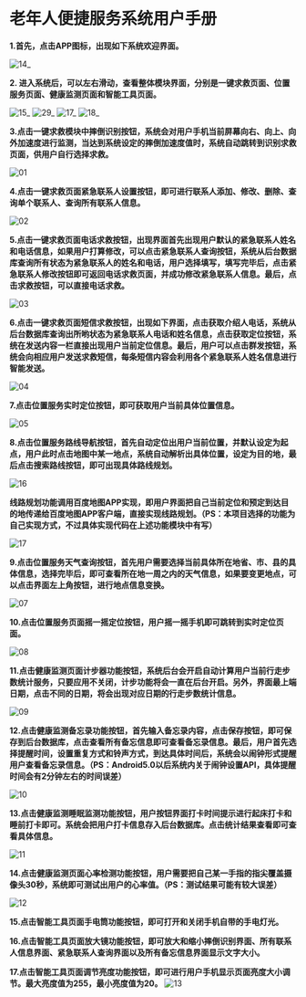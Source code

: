 
# 老年人便捷服务系统用户手册

**1.首先，点击APP图标，出现如下系统欢迎界面。**

![14_](https://user-images.githubusercontent.com/18030737/31763964-7613c25a-b4f2-11e7-86d1-df71c71ee5d1.jpg)



**2. 进入系统后，可以左右滑动，查看整体模块界面，分别是一键求救页面、位置服务页面、健康监测页面和智能工具页面。**

![15_](https://user-images.githubusercontent.com/18030737/31764001-8ea33a80-b4f2-11e7-9f0e-d187c5c65c69.jpg)
![29_](https://user-images.githubusercontent.com/18030737/31851559-b2c4f062-b69a-11e7-9f40-3832e2f3bb69.jpg)
![17_](https://user-images.githubusercontent.com/18030737/31764009-8f2e61b4-b4f2-11e7-8543-fe708ba20391.jpg)
![18_](https://user-images.githubusercontent.com/18030737/31764011-8f60bc54-b4f2-11e7-82a0-f3842c774209.jpg)



**3.点击一键求救模块中摔倒识别按钮，系统会对用户手机当前屏幕向右、向上、向外加速度进行监测，当达到系统设定的摔倒加速度值时，系统自动跳转到识别求救页面，供用户自行选择求救。**

![01](https://user-images.githubusercontent.com/18030737/31764221-295f66e8-b4f3-11e7-845a-50b1d4c3e48b.gif)




**4.点击一键求救页面紧急联系人设置按钮，即可进行联系人添加、修改、删除、查询单个联系人、查询所有联系人信息。**

![02](https://user-images.githubusercontent.com/18030737/31764280-4ae9e004-b4f3-11e7-9ef0-bff9cbd042ce.gif)


**5.点击一键求救页面电话求救按钮，出现界面首先出现用户默认的紧急联系人姓名和电话信息，如果用户打算修改，可以点击紧急联系人查询按钮，系统从后台数据库查询所有状态为紧急联系人的姓名和电话，用户选择填写，填写完毕后，点击紧急联系人修改按钮即可返回电话求救页面，并成功修改紧急联系人信息。最后，点击求救按钮，可以直接电话求救。**

![03](https://user-images.githubusercontent.com/18030737/31764303-5c476600-b4f3-11e7-8d7d-00218ab4885d.gif)



**6.点击一键求救页面短信求救按钮，出现如下界面，点击获取介绍人电话，系统从后台数据库查询出所哟状态为紧急联系人电话和姓名信息，点击获取定位按钮，系统在发送内容一栏直接出现用户当前定位信息。最后，用户可以点击群发按钮，系统会向相应用户发送求救短信，每条短信内容会利用各个紧急联系人姓名信息进行智能发送。**

![04](https://user-images.githubusercontent.com/18030737/31764330-6d0f786a-b4f3-11e7-84b9-42ebbf42f64a.gif)
 

**7.点击位置服务实时定位按钮，即可获取用户当前具体位置信息。**

![05](https://user-images.githubusercontent.com/18030737/31764386-9175e220-b4f3-11e7-9ac6-b5fe1bca03ab.gif)




**8.点击位置服务路线导航按钮，首先自动定位出用户当前位置，并默认设定为起点，用户此时点击地图中某一地点，系统自动解析出具体位置，设定为目的地，最后点击搜索路线按钮，即可出现具体路线规划。**

![16](https://user-images.githubusercontent.com/18030737/31852432-2cd742e2-b6aa-11e7-8ed0-7cd0d71719c5.gif)

**线路规划功能调用百度地图APP实现，即用户界面把自己当前定位和预定到达目的地传递给百度地图APP客户端，直接实现线路规划。（PS：本项目选择的功能为自己实现方式，不过具体实现代码在上述功能模块中有写）**

![17](https://user-images.githubusercontent.com/18030737/31852442-429dd186-b6aa-11e7-8b5b-7646fc62fc73.gif)






**9.点击位置服务天气查询按钮，首先用户需要选择当前具体所在地省、市、县的具体信息，选择完毕后，即可查看所在地一周之内的天气信息，如果要变更地点，可以点击界面左上角按钮，进行地点信息变换。**

![07](https://user-images.githubusercontent.com/18030737/31764404-a638c718-b4f3-11e7-91ef-12e8049d88b2.gif)






**10.点击位置服务页面摇一摇定位按钮，用户摇一摇手机即可跳转到实时定位页面。**

![08](https://user-images.githubusercontent.com/18030737/31764516-02c08cf0-b4f4-11e7-8678-02752926ca10.gif)




 **11.点击健康监测页面计步器功能按钮，系统后台会开启自动计算用户当前行走步数统计服务，只要应用不关闭，计步功能将会一直在后台开启。另外，界面最上端日期，点击不同的日期，将会出现对应日期的行走步数统计信息。**

![09](https://user-images.githubusercontent.com/18030737/31764533-0dd9fe46-b4f4-11e7-985c-8967352925df.gif)




**12.点击健康监测备忘录功能按钮，首先输入备忘录内容，点击保存按钮，即可保存到后台数据库，点击查看所有备忘信息即可查看备忘录信息。最后，用户首先选择提醒时间，设置重复方式和铃声方式，到达具体时间后，系统会以闹钟形式提醒用户查看备忘录信息。（PS：Android5.0以后系统内关于闹钟设置API，具体提醒时间会有2分钟左右的时间误差）**

![10](https://user-images.githubusercontent.com/18030737/31764561-1c73adda-b4f4-11e7-8e93-806b4d93301d.gif)




**13.点击健康监测睡眠监测功能按钮，用户按钮界面打卡时间提示进行起床打卡和睡前打卡即可。系统会把用户打卡信息存入后台数据库。点击统计结果查看即可查看具体信息。**

![11](https://user-images.githubusercontent.com/18030737/31764575-26f5d5b2-b4f4-11e7-8b5f-7596fc520a45.gif)




**14.点击健康监测页面心率检测功能按钮，用户需要把自己某一手指的指尖覆盖摄像头30秒，系统即可测试出用户的心率值。（PS：测试结果可能有较大误差）**

![12](https://user-images.githubusercontent.com/18030737/31764585-30fb4420-b4f4-11e7-8838-cb83b3e601f1.gif)



**15.点击智能工具页面手电筒功能按钮，即可打开和关闭手机自带的手电灯光。**

**16.点击智能工具页面放大镜功能按钮，即可放大和缩小摔倒识别界面、所有联系人信息界面、紧急联系人查询界面以及所有备忘信息界面显示文字大小。**

**17.点击智能工具页面调节亮度功能按钮，即可进行用户手机显示页面亮度大小调节。最大亮度值为255，最小亮度值为20。**
![13](https://user-images.githubusercontent.com/18030737/31764602-3dac6f82-b4f4-11e7-87b2-f8188f3a9e87.gif)

